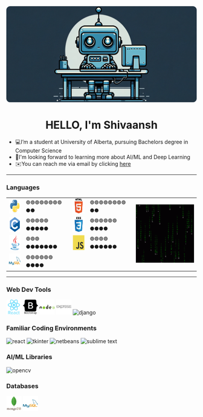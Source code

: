 <head>
    
</head>
<body>
<img src="git_img_n.png">
<h1 align="center">HELLO, I'm Shivaansh</h1>
<ul>
    <li>💻I’m a student at University of Alberta, pursuing Bachelors degree in Computer Science  </li>
    <li>🦾I'm looking forward to learning more about AI/ML and Deep Learning</li>
    <li>✉️You can reach me via email by clicking <a href="mailto:shivaanshbhatia007@gmail.com">here</a></li>
</ul>

<hr>
<h3>Languages</h3>
<table>
    <tr>
        <td>
            <a target="_blank" rel="noreferrer" > <img src="https://raw.githubusercontent.com/devicons/devicon/master/icons/python/python-original.svg" alt="python" width="40" height="40"/> </a> 
        </td>
        <td>
            <code>🟢🟢🟢🟢🟢🟢🟢🟢⚫⚫</code>
        </td>
        <td>
            <a target="_blank" rel="noreferrer"> <img src="https://raw.githubusercontent.com/devicons/devicon/master/icons/html5/html5-original-wordmark.svg" alt="html5" width="40" height="40"/> </a>
        </td>
        <td>
            <code>🟢🟢🟢🟢🟢🟢🟢🟢⚫⚫</code>
        </td>
        <td rowspan="4"><img src="/133C.gif" width="200px"></td>
    </tr>
    <tr>
        <td>
            <a target="_blank" rel="noreferrer"> <img src="https://raw.githubusercontent.com/devicons/devicon/master/icons/c/c-original.svg" alt="c" width="40" height="40"/> </a>
        </td>
        <td>
            <code>🟢🟢🟢🟢🟢⚫⚫⚫⚫⚫</code>
        </td>
         <td>
            <a target="_blank" rel="noreferrer"> <img src="https://raw.githubusercontent.com/devicons/devicon/master/icons/css3/css3-original-wordmark.svg" alt="css3" width="40" height="40"/> </a>
        </td>
        <td>
            <code>🟢🟢🟢🟢🟢🟢⚫⚫⚫⚫</code>
        </td>
    </tr>
    <tr>
        <td>
            <a target="_blank" rel="noreferrer"> <img src="https://raw.githubusercontent.com/devicons/devicon/master/icons/java/java-original.svg" alt="java" width="40" height="40"/> </a>
        </td>
        <td>
            <code>🟢🟢🟢⚫⚫⚫⚫⚫⚫⚫</code>
        </td>
        <td>
            <a target="_blank" rel="noreferrer"> <img src="https://raw.githubusercontent.com/devicons/devicon/master/icons/javascript/javascript-original.svg" alt="javascript" width="40" height="40"/> </a>
        </td>
        <td>
            <code>🟢🟢🟢🟢⚫⚫⚫⚫⚫⚫</code>
        </td>
    </tr>
    <tr>
        <td>
            <a target="_blank" rel="noreferrer"> <img src="https://raw.githubusercontent.com/devicons/devicon/master/icons/mysql/mysql-original-wordmark.svg" alt="mysql" width="40" height="40"/> </a>
        </td>
        <td>
            <code>🟢🟢🟢🟢🟢🟢⚫⚫⚫⚫</code>
        </td>
    </tr>
    
</table>
<hr>
<h3>Web Dev Tools</h3>
<span><a > <img src="https://raw.githubusercontent.com/devicons/devicon/master/icons/react/react-original-wordmark.svg" alt="react" width="40" height="40"/> </a></span>
<span><a > <img src="https://raw.githubusercontent.com/devicons/devicon/master/icons/bootstrap/bootstrap-plain-wordmark.svg" alt="bootstrap" width="40" height="40"/> </a></span>
<span><a > <img src="https://raw.githubusercontent.com/devicons/devicon/master/icons/nodejs/nodejs-original-wordmark.svg" alt="nodejs" width="40" height="40"/> </a></span>
<span><a > <img src="https://raw.githubusercontent.com/devicons/devicon/master/icons/express/express-original-wordmark.svg" alt="express" width="40" height="40"/> </a></span>
<span><a > <img src="https://cdn.worldvectorlogo.com/logos/django.svg" alt="django" width="40" height="40"/> </a></span>
<br>
<h3>Familiar Coding Environments</h3>
<span><a > <img src="https://upload.wikimedia.org/wikipedia/commons/archive/7/7e/20211122181339%21Spyder_logo.svg" alt="react" width="40" height="40"/> </a></span>
<span><a><img src = "https://i.ibb.co/hMTyD9g/pngwing-com.png" alt="tkinter" width="40" height="40"/></a></span>
<span><a > <img src="https://upload.wikimedia.org/wikipedia/commons/9/98/Apache_NetBeans_Logo.svg" alt="netbeans" width="40" height="40"/> </a></span>
<span><a > <img src="https://www.svgrepo.com/show/354408/sublimetext-icon.svg" alt="sublime text" width="40" height="40"/> </a></span>
<br>
<h3>AI/ML Libraries</h3>
<span><a><img src="https://www.vectorlogo.zone/logos/opencv/opencv-icon.svg" alt="opencv" width="40" height="40"></a></span>
<br>
<h3>Databases</h3>
<span><a><img src="https://raw.githubusercontent.com/devicons/devicon/master/icons/mongodb/mongodb-original-wordmark.svg" alt="mongodb" width="40" height="40"></a></span>
<span><a><img src="https://raw.githubusercontent.com/devicons/devicon/master/icons/mysql/mysql-original-wordmark.svg" alt="mysql" width="40" height="40"></a></span>
</body>

